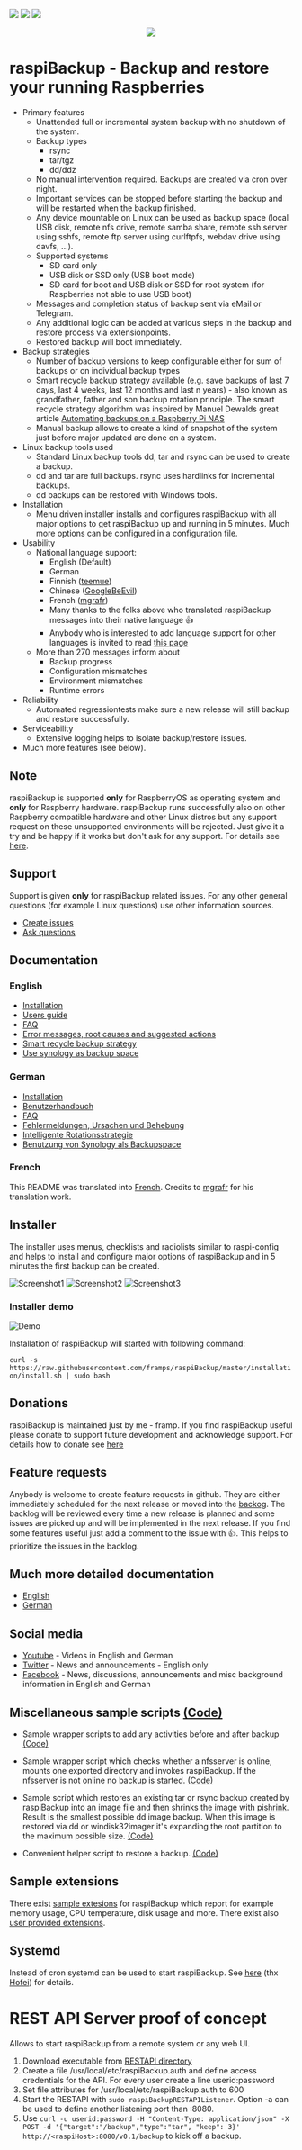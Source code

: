 ![](https://img.shields.io/github/release/framps/raspiBackup.svg?style=flat) ![](https://img.shields.io/github/last-commit/framps/raspiBackup.svg?style=flat) ![](https://img.shields.io/github/stars/framps/raspiBackup?style=flat)

<p align="center">
  <img src="./images/raspiBackupIcon_smaller.png" />
</p>

# raspiBackup - Backup and restore your running Raspberries

* Primary features
  * Unattended full or incremental system backup with no shutdown of the system.
  * Backup types 
    * rsync
    * tar/tgz
    * dd/ddz
  * No manual intervention required. Backups are created via cron over night.
  * Important services can be stopped before starting the backup and will be restarted when the backup finished.
  * Any device mountable on Linux can be used as backup space (local USB disk, remote nfs drive, remote samba share, remote ssh server using sshfs, remote ftp server using curlftpfs, webdav drive using davfs, ...).
  * Supported systems
    * SD card only
    * USB disk or SSD only (USB boot mode)
    * SD card for boot and USB disk or SSD for root system (for Raspberries not able to use USB boot)
  * Messages and completion status of backup sent via eMail or Telegram.
  * Any additional logic can be added at various steps in the backup and restore process via extensionpoints.
  * Restored backup will boot immediately.
* Backup strategies
  * Number of backup versions to keep configurable either for sum of backups or on individual backup types
  * Smart recycle backup strategy available (e.g. save backups of last 7 days, last 4 weeks, last 12 months and last n years) - also known as grandfather, father and son backup rotation principle. The smart recycle strategy algorithm was inspired by Manuel Dewalds great article [Automating backups on a Raspberry Pi NAS](https://opensource.com/article/18/8/automate-backups-raspberry-pi)
  * Manual backup allows to create a kind of snapshot of the system just before major updated are done on a system.
* Linux backup tools used
  * Standard Linux backup tools dd, tar and rsync can be used to create a backup.
  * dd and tar are full backups. rsync uses hardlinks for incremental backups.
  * dd backups can be restored with Windows tools.
* Installation 
  * Menu driven installer installs and configures raspiBackup with all major options to get raspiBackup up and running in 5 minutes. Much more options can be configured in a configuration file.
* Usability
  * National language support:
    * English (Default)
    * German
    * Finnish ([teemue](https://github.com/teemue))
    * Chinese ([GoogleBeEvil](https://github.com/GoogleBeEvil))
    * French ([mgrafr](https://github.com/mgrafr))
    * Many thanks to the folks above who translated raspiBackup messages into their native language 👍 
    * Anybody who is interested to add language support for other languages is invited to read [this page](https://www.linux-tips-and-tricks.de/en/raspibackupcategorye/603-raspibackup-local-language-support-for-languages-other-than-de-and-en-l10n/)
  * More than 270 messages inform about
    *  Backup progress 
    *  Configuration mismatches
    *  Environment mismatches
    *  Runtime errors
* Reliability 
  * Automated regressiontests make sure a new release will still backup and restore successfully. 
* Serviceability
  * Extensive logging helps to isolate backup/restore issues. 
* Much more features (see below).

## Note
raspiBackup is supported **only** for RaspberryOS as operating system and **only** for Raspberry hardware. raspiBackup runs successfully also on other Raspberry compatible hardware and other Linux distros but any support request on these unsupported environments will be rejected. Just give it a try and be happy if it works but don't ask for any support. For details see [here](https://www.linux-tips-and-tricks.de/en/all-raspibackup-articles/609-supported-hard-and-software/).

## Support

Support is given **only** for raspiBackup related issues. For any other general questions (for example Linux questions) use other information sources. 

* [Create issues](https://github.com/framps/raspiBackup/issues/new/choose)
* [Ask questions](https://github.com/framps/raspiBackup/discussions)

## Documentation

### English
* [Installation](https://www.linux-tips-and-tricks.de/en/installation/)
* [Users guide](https://www.linux-tips-and-tricks.de/en/backup)
* [FAQ](https://www.linux-tips-and-tricks.de/en/faq)
* [Error messages, root causes and suggested actions](https://linux-tips-and-tricks.de/en/raspibackupmessagese/)
* [Smart recycle backup strategy](https://linux-tips-and-tricks.de/en/smart-recycle/)
* [Use synology as backup space](https://linux-tips-and-tricks.de/en/synology/)

### German
* [Installation](https://linux-tips-and-tricks.de/de/installation/)
* [Benutzerhandbuch](https://linux-tips-and-tricks.de/de/raspibackup/)
* [FAQ](https://linux-tips-and-tricks.de/de/faq/)
* [Fehlermeldungen, Ursachen und Behebung](https://linux-tips-and-tricks.de/de/raspibackupmeldungen/)
* [Intelligente Rotationsstrategie](https://linux-tips-and-tricks.de/de/rotationsstrategie/)
* [Benutzung von Synology als Backupspace](https://linux-tips-and-tricks.de/de/synology/)

### French

This README was translated into [French](README_fr). Credits to [mgrafr](https://github.com/mgrafr) for his translation work.

## Installer

The installer uses menus, checklists and radiolists similar to raspi-config and helps to install and configure major options of raspiBackup and in 5 minutes the first backup can be created.

![Screenshot1](images/raspiBackupInstallUI-1.png)
![Screenshot2](images/raspiBackupInstallUI-2.png)
![Screenshot3](images/raspiBackupInstallUI-3.png)

### Installer demo

![Demo](https://www.linux-tips-and-tricks.de/images/raspiBackupInstall_en.gif)

Installation of raspiBackup will started with following command:

`curl -s https://raw.githubusercontent.com/framps/raspiBackup/master/installation/install.sh | sudo bash`

## Donations

raspiBackup is maintained just by me - framp. If you find raspiBackup useful please donate to support future development and acknowledge support. For details how to donate see [here](https://www.linux-tips-and-tricks.de/en/donations/)

## Feature requests

Anybody is welcome to create feature requests in github. They are either immediately scheduled for the next release or moved into the [backog](https://github.com/framps/raspiBackup/issues?q=is%3Aissue+is%3Aclosed+label%3ABacklog). The backlog will be reviewed every time a new release is planned and some issues are picked up and will be implemented in the next release. If you find some features useful just add a comment to the issue with :+1:. This helps to prioritize the issues in the backlog.

## Much more detailed documentation

 * [English](https://linux-tips-and-tricks.de/en/all-raspibackup-articles/)
 * [German](https://linux-tips-and-tricks.de/de/alle-raspibackup-artikel/)

## Social media

 * [Youtube](https://www.youtube.com/channel/UCnFHtfMXVpWy6mzMazqyINg) - Videos in English and German
 * [Twitter](https://twitter.com/search?q=%23raspiBackup&src=typed_query) - News and announcements - English only
 * [Facebook](https://www.facebook.com/raspiBackup) - News, discussions, announcements and misc background information in English and German

## Miscellaneous sample scripts [(Code)](https://github.com/framps/raspiBackup/tree/master/helper)

* Sample wrapper scripts to add any activities before and after backup [(Code)](https://github.com/framps/raspiBackup/blob/master/helper/raspiBackupWrapper.sh)

* Sample wrapper script which checks whether a nfsserver is online, mounts one exported directory and invokes raspiBackup. If the nfsserver is not online no backup is started. [(Code)](https://github.com/framps/raspiBackup/blob/master/helper/raspiBackupNfsWrapper.sh)

* Sample script which restores an existing tar or rsync backup created by raspiBackup into an image file and then shrinks the image with [pishrink](https://github.com/Drewsif/PiShrink). Result is the smallest possible dd image backup. When this image is restored via dd or windisk32imager it's expanding the root partition to the maximum possible size. [(Code)](https://github.com/framps/raspiBackup/blob/master/helper/raspiBackupRestore2Image.sh)

* Convenient helper script to restore a backup. [(Code)](https://github.com/framps/raspiBackup/blob/master/helper/raspiBackupRestoreHelper.sh)

## Sample extensions

There exist [sample extesions](./extensions) for raspiBackup which report for example memory usage, CPU temperature, disk usage and more. There exist also [user provided extensions](./extensions_userprovided). 

## Systemd

Instead of cron systemd can be used to start raspiBackup. See [here](installation/systemd) (thx [Hofei](https://github.com/Hofei90)) for details. 

# REST API Server proof of concept

Allows to start raspiBackup from a remote system or any web UI.
1. Download executable from [RESTAPI directory](https://github.com/framps/raspiBackup/tree/master/RESTAPI)
2. Create a file /usr/local/etc/raspiBackup.auth and define access credentials for the API. For every user create a line userid:password
3. Set file attributes for /usr/local/etc/raspiBackup.auth to 600
4. Start the RESTAPI with ```sudo raspiBackupRESTAPIListener```. Option -a can be used to define another listening port than :8080.
5. Use ```curl -u userid:password -H "Content-Type: application/json" -X POST -d '{"target":"/backup","type":"tar", "keep": 3}' http://<raspiHost>:8080/v0.1/backup``` to kick off a backup.
